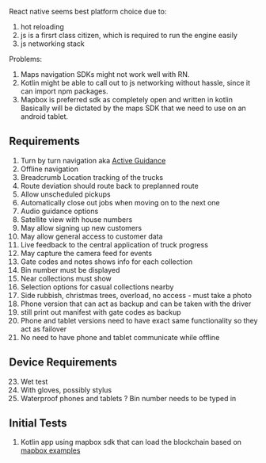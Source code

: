 React native seems best platform choice due to:
1. hot reloading
2. js is a firsrt class citizen, which is required to run the engine easily
3. js networking stack

Problems: 
1. Maps navigation SDKs might not work well with RN.
2. Kotlin might be able to call out to js networking without hassle, since it can import npm packages.
3. Mapbox is preferred sdk as completely open and written in kotlin
Basically will be dictated by the maps SDK that we need to use on an android tablet.

## Requirements
1. Turn by turn navigation aka [Active Guidance](https://docs.mapbox.com/android/navigation/guides/androidauto/active-guidance/)
2. Offline navigation
3. Breadcrumb Location tracking of the trucks
4. Route deviation should route back to preplanned route
5. Allow unscheduled pickups
6. Automatically close out jobs when moving on to the next one
7. Audio guidance options
8. Satellite view with house numbers
9. May allow signing up new customers
10. May allow general access to customer data
11. Live feedback to the central application of truck progress
12. May capture the camera feed for events
13. Gate codes and notes shows info for each collection
14. Bin number must be displayed
15. Near collections must show
16. Selection options for casual collections nearby
17. Side rubbish, christmas trees, overload, no access - must take a photo
18. Phone version that can act as backup and can be taken with the driver
21. still print out manifest with gate codes as backup
22. Phone and tablet versions need to have exact same functionality so they act as failover
23. No need to have phone and tablet communicate while offline


## Device Requirements
23. Wet test
24. With gloves, possibly stylus
25. Waterproof phones and tablets ?
Bin number needs to be typed in

## Initial Tests
1. Kotlin app using mapbox sdk that can load the blockchain based on [mapbox examples](https://github.com/mapbox/mapbox-navigation-android-examples)
